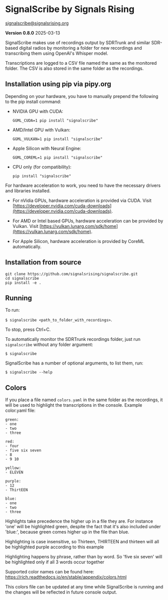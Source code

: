 # SignalScribe by Signals Rising
signalscribe@signalsrising.org

**Version 0.8.0** 2025-03-13

SignalScribe makes use of recordings output by SDRTrunk and similar SDR-based digital radios by monitoring a folder for new recordings and transcribing them using OpenAI's Whisper model.

Transcriptions are logged to a CSV file named the same as the monitored folder.
The CSV is also stored in the same folder as the recordings.

## Installation using pip via pipy.org

Depending on your hardware, you have to manually prepend the following to the pip install command:

- NVIDIA GPU with CUDA:
  ```
  GGML_CUDA=1 pip install "signalscribe"
  ```

- AMD/Intel GPU with Vulkan:
  ```
  GGML_VULKAN=1 pip install "signalscribe"
  ```

- Apple Silicon with Neural Engine:
  ```
  GGML_COREML=1 pip install "signalscribe"
  ```

- CPU only (for compatibility):
  ```
  pip install "signalscribe"
  ```
  
For hardware acceleration to work, you need to have the necessary drivers and libraries installed.

- For nVidia GPUs, hardware acceleration is provided via CUDA. Visit [https://developer.nvidia.com/cuda-downloads](https://developer.nvidia.com/cuda-downloads).

- For AMD or Intel based GPUs, hardware acceleration can be provided by Vulkan. Visit [https://vulkan.lunarg.com/sdk/home](https://vulkan.lunarg.com/sdk/home).

- For Apple Silicon, hardware acceleration is provided by CoreML automatically.


## Installation from source

```
git clone https://github.com/signalsrising/signalscribe.git
cd signalscribe
pip install -e .
```

## Running

To run:

`$ signalscribe <path_to_folder_with_recordings>`.

To stop, press Ctrl+C.

To automatically monitor the SDRTrunk recordings folder, just run `signalscribe` without any folder argument:

`$ signalscribe`

SignalScribe has a number of optional arguments, to list them, run:

`$ signalscribe --help`

## Colors

If you place a file named `colors.yaml` in the same folder as the recordings, it will be used to highlight the transcriptions in the console. Example color.yaml file:


```
green:
- one
- two
- three

red:
- four
- five six seven
- 8
- 9 10

yellow:
- ELEVEN

purple:
- 12
- ThirtEEN

blue:
- one
- two
- three
```

Highlights take precedence the higher up in a file they are.
For instance 'one' will be highlighted green, despite the fact that it's also included under 'blue:', because green comes higher up in the file than blue.

Highlighting is case insensitive, so Thirteen, THIRTEEN and thirteen will all be highlighted purple according to this example

Highlighting happens by phrase, rather than by word. So 'five six seven' will be highlighted only if all 3 words occur together

Supported color names can be found here: https://rich.readthedocs.io/en/stable/appendix/colors.html

This colors file can be updated at any time while SignalScribe is running and the changes will be reflected in future console output.

